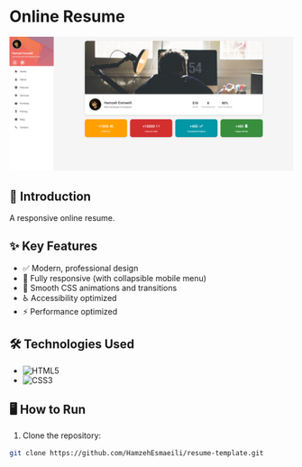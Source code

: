 # Online Resume 

![Preview](./assets/images/preview.jpg)

## 🚀 Introduction
A responsive online resume.

## ✨ Key Features
- ✅ Modern, professional design
- 📱 Fully responsive (with collapsible mobile menu)
- 🎨 Smooth CSS animations and transitions
- ♿ Accessibility optimized
- ⚡ Performance optimized

## 🛠 Technologies Used
- ![HTML5](https://img.shields.io/badge/HTML5-E34F26?style=for-the-badge&logo=html5&logoColor=white)
- ![CSS3](https://img.shields.io/badge/CSS3-1572B6?style=for-the-badge&logo=css3&logoColor=white)

## 🖥️ How to Run
1. Clone the repository:
```bash
git clone https://github.com/HamzehEsmaeili/resume-template.git
